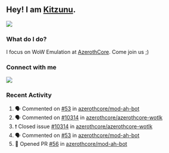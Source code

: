 ## Hey! I am [Kitzunu](https://Github.com/Kitzunu).

<!--<a href="https://github-readme-stats.kitzunu.vercel.app/api?username=Kitzunu&show_icons=true&theme=dark">
  <img align="center" src="https://github-readme-stats.kitzunu.vercel.app/api?username=Kitzunu&show_icons=true&theme=dark" />
</a>-->
<a href="https://github-readme-stats.kitzunu.vercel.app/api?username=Kitzunu&show_icons=true&theme=dark">
  <img align="center" src="https://github-readme-stats.vercel.app/api/top-langs/?username=Kitzunu&layout=compact&theme=dark" />
</a>

### What do I do?

I focus on WoW Emulation at [AzerothCore](https://Github.com/AzerothCore). Come join us ;)

### Connect with me
[![](https://img.shields.io/badge/AzerothCore%20Discord-Connect%20with%20me!-green)](https://discord.com/invite/gkt4y2x)

### Recent Activity

<!--START_SECTION:activity-->
1. 🗣 Commented on [#53](https://github.com/azerothcore/mod-ah-bot/issues/53) in [azerothcore/mod-ah-bot](https://github.com/azerothcore/mod-ah-bot)
2. 🗣 Commented on [#10314](https://github.com/azerothcore/azerothcore-wotlk/issues/10314) in [azerothcore/azerothcore-wotlk](https://github.com/azerothcore/azerothcore-wotlk)
3. ❗️ Closed issue [#10314](https://github.com/azerothcore/azerothcore-wotlk/issues/10314) in [azerothcore/azerothcore-wotlk](https://github.com/azerothcore/azerothcore-wotlk)
4. 🗣 Commented on [#53](https://github.com/azerothcore/mod-ah-bot/issues/53) in [azerothcore/mod-ah-bot](https://github.com/azerothcore/mod-ah-bot)
5. 💪 Opened PR [#56](https://github.com/azerothcore/mod-ah-bot/pull/56) in [azerothcore/mod-ah-bot](https://github.com/azerothcore/mod-ah-bot)
<!--END_SECTION:activity-->
